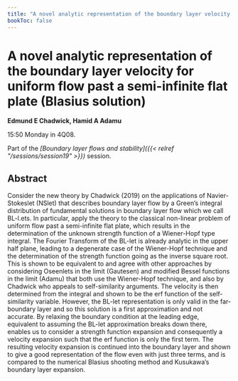 ```yaml
---
title: "A novel analytic representation of the boundary layer velocity for uniform flow past a semi-infinite flat plate (Blasius solution)"
bookToc: false
---
```


# A novel analytic representation of the boundary layer velocity for uniform flow past a semi-infinite flat plate (Blasius solution)

**Edmund E Chadwick, Hamid A Adamu**

15:50 Monday in 4Q08.

Part of the *[Boundary layer flows and stability]({{< relref "/sessions/session19" >}})* session.

## Abstract

Consider the new theory by Chadwick (2019) on the applications of Navier-Stokeslet (NSlet) that describes boundary layer flow by a Green’s integral distribution of fundamental solutions in boundary layer flow which we call BL-l.ets.  In particular, apply the theory to the classical non-linear problem of uniform flow past a semi-infinite flat plate, which results in the determination of the unknown strength function of a Wiener-Hopf type integral. The Fourier Transform of the BL-let is already analytic in the upper half plane, leading to a degenerate case of the Wiener-Hopf technique and the determination of the strength function going as the inverse square root. This is shown to be equivalent to and agree with other approaches by considering Oseenlets in the limit (Gautesen) and modified Bessel functions in the limit (Adamu) that both use the Wiener-Hopf technique, and also by Chadwick who appeals to self-similarity arguments. The velocity is then determined from the integral and shown to be the erf function of the self-similarity variable. 
However, the BL-let representation is only valid in the far-boundary layer and so this solution is a first approximation and not accurate. By relaxing the boundary condition at the leading edge, equivalent to assuming the BL-let approximation breaks down there, enables us to consider a strength function expansion and consequently a velocity expansion such that the erf function is only the first term. The resulting velocity expansion is continued into the boundary layer and shown to give a good representation of the flow even with just three terms, and is compared to the numerical Blasius shooting method and Kusukawa’s boundary layer expansion. 




